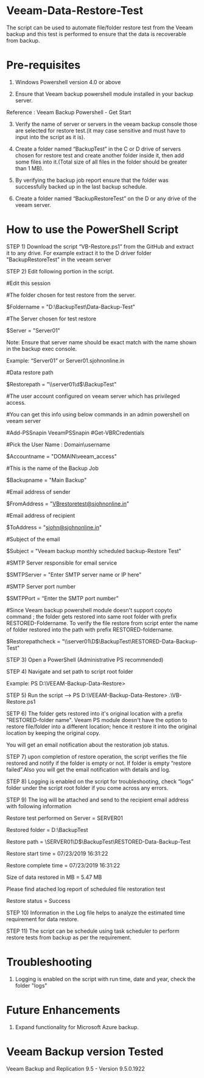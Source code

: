 # Veeam-Data-Restore-Test

The script can be used to automate file/folder restore test from the Veeam backup and this test is performed to ensure that the data is recoverable from backup.

# Pre-requisites

1. Windows Powershell version 4.0 or above

2. Ensure that Veeam backup powershell module installed in your backup server.

Reference : Veeam Backup Powershell - Get Start

3. Verify the name of server or servers in the veeam backup console those are selected for restore test.(it may case sensitive and must have to input into the script as it is).

4. Create a folder named “BackupTest” in the C or D drive of servers chosen for restore test and create another folder inside it, then add some files into it.(Total size of all files in the folder should be greater than 1 MB).

5. By verifying the backup job report ensure that the folder was successfully backed up in the last backup schedule.

6. Create a folder named “BackupRestoreTest” on the D or any drive of the veeam server.

# How to use the PowerShell Script

STEP 1) Download the script “VB-Restore.ps1” from the GitHub and extract it to any drive. For example extract it to the D driver folder "BackupRestoreTest" in the veeam server

STEP 2) Edit following portion in the script.


#Edit this session

#The folder chosen for test restore from the server.

$Foldername = "D:\BackupTest\Data-Backup-Test\"

#The Server chosen for test restore

$Server = "Server01"

Note: Ensure that server name should be exact match with the name shown in the backup exec console.

Example: “Server01” or Server01.sjohnonline.in

#Data restore path

$Restorepath = "\\server01\d$\BackupTest\"

#The user account configured on veeam server which has privileged access.

#You can get this info using below commands in an admin powershell on veeam server

#Add-PSSnapin VeeamPSSnapin
#Get-VBRCredentials

#Pick the User Name : Domain\username

$Accountname = "DOMAIN\veeam_access"

#This is the name of the Backup Job

$Backupname = "Main Backup"

#Email address of sender

$FromAddress = "VBrestoretest@sjohnonline.in"

#Email address of recipient

$ToAddress = "sjohn@sjohnonline.in"

#Subject of the email

$Subject = "Veeam backup monthly scheduled backup-Restore Test"

#SMTP Server responsible for email service

$SMTPServer = "Enter SMTP server name or IP here"

#SMTP Server port number

$SMTPPort = “Enter the SMTP port number”

#Since Veeam backup powershell module doesn't support copyto command ; the folder gets restored into same root folder with prefix RESTORED-Foldername. To verify the file restore from script enter the name of folder restored into the path with prefix RESTORED-foldername.

$Restorepathcheck = "\\server01\D$\BackupTest\RESTORED-Data-Backup-Test"

STEP 3) Open a PowerShell (Administrative PS recommended)

STEP 4) Navigate and set path to script root folder

Example: PS D:\VEEAM-Backup-Data-Restore>

STEP 5) Run the script --> PS D:\VEEAM-Backup-Data-Restore> .\VB-Restore.ps1

SETP 6) The folder gets restored into it's original location with a prefix "RESTORED-folder name".
Veeam PS module doesn't have the option to restore file/folder into a different location; hence it restore it into the original location by keeping the original copy.

You will get an email notification about the restoration job status.

STEP 7) upon completion of restore operation, the script verifies the file restored and notify if the folder is empty or not. If folder is empty “restore failed”.Also you will get the email notification with details and log.

STEP 8) Logging is enabled on the script for troubleshooting, check “logs” folder under the script root folder if you come across any errors.

STEP 9) The log will be attached and send to the recipient email address with following information

   Restore test performed on Server =  SERVER01

   Restored folder = D:\BackupTest

   Restore path = \\SERVER01\D$\BackupTest\RESTORED-Data-Backup-Test

   Restore start time = 07/23/2019 16:31:22

   Restore complete time = 07/23/2019 16:31:22

   Size of data restored in MB = 5.47 MB

   Please find atached log report of scheduled file restoration test

   Restore status = Success
   
STEP 10) Information in the Log file helps to analyze the estimated time requirement for data restore.

STEP 11) The script can be schedule using task scheduler to perform restore tests from backup as per the requirement.

# Troubleshooting

1. Logging is enabled on the script with run time, date and year, check the folder "logs"

# Future Enhancements

1. Expand functionality for Microsoft Azure backup.

# Veeam Backup version Tested

Veeam Backup and Replication 9.5 - Version 9.5.0.1922
